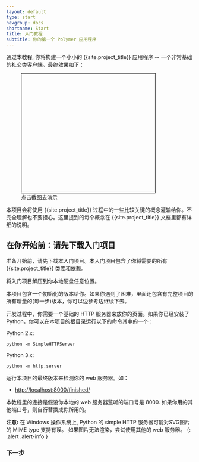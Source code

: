 ```yaml
---
layout: default
type: start
navgroup: docs
shortname: Start
title: 入门教程
subtitle: 你的第一个 Polymer 应用程序
---
```


<style>
#download-button {
  background: #4285f4;
  color: #fff;
  font-size: 18px;
  fill: #fff;
}
#download-button:hover {
  background: #2a56c6;
}
#download-button::shadow #ripple {
  color: #fff;
}
.unquote-link {
  max-width: 360px;
}
.unquote-image {
  background-image: url(/images/tutorial/finished.png);
  background-size: cover;
  background-position: top;
  width: 360px;
  height: 320px;
  border: 1px solid black;
}
</style>

通过本教程, 你将构建一个小小的 {{site.project_title}} 应用程序 -- 一个非常基础的社交类客户端。最终效果如下：

<figure layout vertical center>
  <a href="/samples/tutorial/finished/index.html" layout horizontal flex class="unquote-link">
    <div class="unquote-image" flex></div>
  </a>
  <figcaption>
    点击截图去演示
  </figcaption>
</figure>

本项目会将使用 {{site.project_title}} 过程中的一些比较关键的概念灌输给你。不完全理解也不要担心。这里提到的每个概念在 {{site.project_title}} 文档里都有详细的说明。

## 在你开始前：请先下载入门项目

准备开始前，请先下载本入门项目。本入门项目包含了你将需要的所有 {{site.project_title}} 类库和依赖。

<p layout horizontal center-justified>
  <a href="https://github.com/Polymer/polymer-tutorial/archive/master.zip">
    <paper-button icon="file-download" id="download-button" raisedButton label="下载入门项目" onclick="downloadStarter()"></paper-button>
  </a>
</p>

将入门项目解压到你本地硬盘任意位置。

本项目包含一个初始化的版本给你。如果你遇到了困难，里面还包含有完整项目的所有增量的(每一步)版本，你可以边参考边继续下去。

开发过程中，你需要一个基础的 HTTP 服务器来放你的页面。如果你已经安装了 Python，你可以在本项目的根目录运行以下的命令其中的一个：

Python 2.x:

    python -m SimpleHTTPServer

Python 3.x:

    python -m http.server

运行本项目的最终版本来检测你的 web 服务器。如：

-  [http://localhost:8000/finished/](http://localhost:8000/finished/)

本教程里的连接是假设你本地的 web 服务器监听的端口号是 8000.
如果你用的其他端口号，则自行替换成你所用的。

**注意:** 在 Windows 操作系统上, Python 的 simple HTTP 服务器可能对SVG图片的 MIME type 支持有误。
如果图片无法渲染，尝试使用其他的 web 服务器。
{: .alert .alert-info }

### 下一步

<a href="/docs/start/tutorial/step-1.html">
  <paper-button icon="arrow-forward" label="步骤 1: 搭建 app 的结构" raisedButton></paper-button>
</a>

